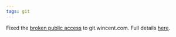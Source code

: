 ```yaml
---
tags: git
---
```


Fixed the [broken public access](/twitter/142) to git.wincent.com. Full details [here](/wiki/fatal%3a_protocol_error%3a_bad_line_length_character).
